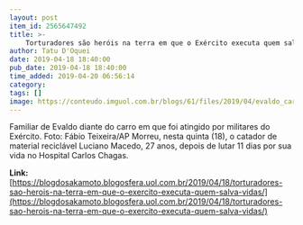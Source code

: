```yaml
---
layout: post
item_id: 2565647492
title: >-
    Torturadores são heróis na terra em que o Exército executa quem salva vidas
author: Tatu D'Oquei
date: 2019-04-18 18:40:00
pub_date: 2019-04-18 18:40:00
time_added: 2019-04-20 06:56:14
category: 
tags: []
image: https://conteudo.imguol.com.br/blogs/61/files/2019/04/evaldo_carro-615x300.jpg
---
```


Familiar de Evaldo diante do carro em que foi atingido por militares do Exército. Foto: Fábio Teixeira/AP Morreu, nesta quinta (18), o catador de material reciclável Luciano Macedo, 27 anos, depois de lutar 11 dias por sua vida no Hospital Carlos Chagas.

**Link:** [https://blogdosakamoto.blogosfera.uol.com.br/2019/04/18/torturadores-sao-herois-na-terra-em-que-o-exercito-executa-quem-salva-vidas/](https://blogdosakamoto.blogosfera.uol.com.br/2019/04/18/torturadores-sao-herois-na-terra-em-que-o-exercito-executa-quem-salva-vidas/)

